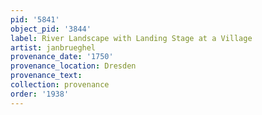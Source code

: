 ```yaml
---
pid: '5841'
object_pid: '3844'
label: River Landscape with Landing Stage at a Village
artist: janbrueghel
provenance_date: '1750'
provenance_location: Dresden
provenance_text:
collection: provenance
order: '1938'
---
```

